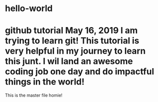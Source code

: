 # hello-world
github tutorial
May 16, 2019
I am trying to learn git! This tutorial is very helpful in my journey to learn this junt. I wil land an awesome coding job one day and do impactful things in the world!
=======
This is the master file homie!
